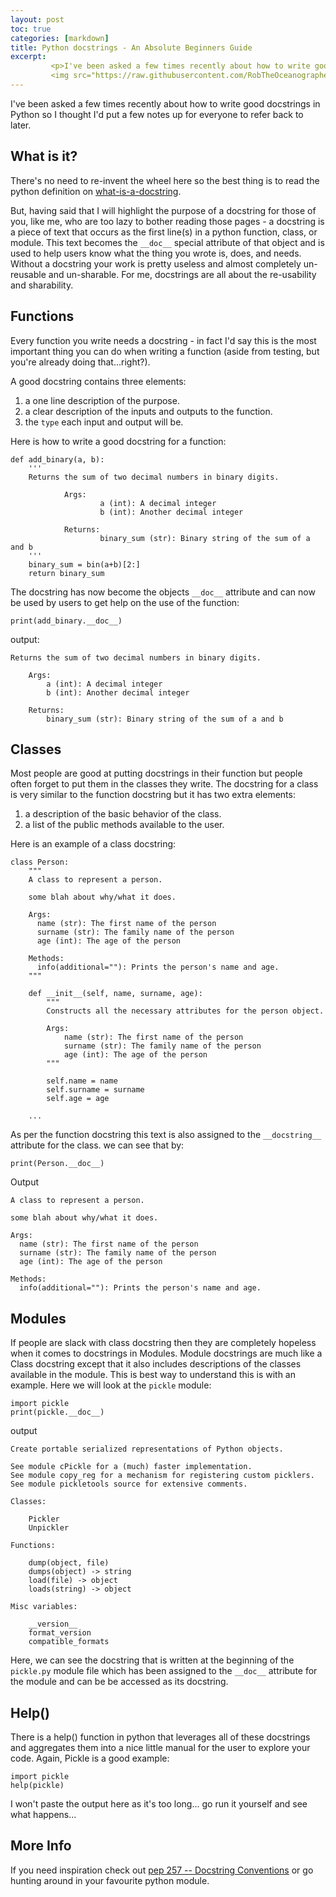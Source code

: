 ```yaml
---
layout: post
toc: true
categories: [markdown]
title: Python docstrings - An Absolute Beginners Guide
excerpt:
         <p>I've been asked a few times recently about how to write good docstrings in Python so I thought I'd put a few notes up for everyone to refer back to later.</p>
         <img src="https://raw.githubusercontent.com/RobTheOceanographer/fastpages/master/images/docstring.png" alt="docstring_cartoon">
---
```

I've been asked a few times recently about how to write good docstrings in Python so I thought I'd put a few notes up for everyone to refer back to later.

## What is it?

There's no need to re-invent the wheel here so the best thing is to read the python definition on [what-is-a-docstring](https://www.python.org/dev/peps/pep-0257/#what-is-a-docstring).

But, having said that I will highlight the purpose of a docstring for those of you, like me, who are too lazy to bother reading those pages - a docstring is a piece of text that occurs as the first line(s) in a python function, class, or module. This text becomes the `__doc__` special attribute of that object and is used to help users know what the thing you wrote is, does, and needs. Without a docstring your work is pretty useless and almost completely un-reusable and un-sharable. For me, docstrings are all about the re-usability and sharability.

## Functions
Every function you write needs a docstring - in fact I'd say this is the most important thing you can do when writing a function (aside from testing, but you're already doing that...right?).

A good docstring contains three elements:

1. a one line description of the purpose.
2. a clear description of the inputs and outputs to the function.
3. the `type` each input and output will be.

Here is how to write a good docstring for a function:

```
def add_binary(a, b):
    '''
    Returns the sum of two decimal numbers in binary digits.

            Args:
                    a (int): A decimal integer
                    b (int): Another decimal integer

            Returns:
                    binary_sum (str): Binary string of the sum of a and b
    '''
    binary_sum = bin(a+b)[2:]
    return binary_sum
```

The docstring has now become the objects `__doc__` attribute and can now be used by users to get help on the use of the function:
```
print(add_binary.__doc__)
```
output:
```
Returns the sum of two decimal numbers in binary digits.

    Args:
        a (int): A decimal integer
        b (int): Another decimal integer

    Returns:
        binary_sum (str): Binary string of the sum of a and b
```


## Classes
Most people are good at putting docstrings in their function but people often forget to put them in the classes they write. The docstring for a class is very similar to the function docstring but it has two extra elements:

 1. a description of the basic behavior of the class.
 2. a list of the public methods available to the user.

Here is an example of a class docstring:

```
class Person:
    """
    A class to represent a person.

    some blah about why/what it does.

    Args:
      name (str): The first name of the person
      surname (str): The family name of the person
      age (int): The age of the person

    Methods:
      info(additional=""): Prints the person's name and age.
    """

    def __init__(self, name, surname, age):
        """
        Constructs all the necessary attributes for the person object.

        Args:
            name (str): The first name of the person
            surname (str): The family name of the person
            age (int): The age of the person
        """

        self.name = name
        self.surname = surname
        self.age = age

    ...
```

As per the function docstring this text is also assigned to the `__docstring__` attribute for the class.
we can see that by:

```
print(Person.__doc__)
```
Output
```
A class to represent a person.

some blah about why/what it does.

Args:
  name (str): The first name of the person
  surname (str): The family name of the person
  age (int): The age of the person

Methods:
  info(additional=""): Prints the person's name and age.

```


## Modules
If people are slack with class docstring then they are completely hopeless when it comes to docstrings in Modules. Module docstrings are much like a Class docstring except that it also includes descriptions of the classes available in the module. This is best way to understand this is with an example. Here we will look at the `pickle`  module:

```
import pickle
print(pickle.__doc__)
```
output
```
Create portable serialized representations of Python objects.

See module cPickle for a (much) faster implementation.
See module copy_reg for a mechanism for registering custom picklers.
See module pickletools source for extensive comments.

Classes:

    Pickler
    Unpickler

Functions:

    dump(object, file)
    dumps(object) -> string
    load(file) -> object
    loads(string) -> object

Misc variables:

    __version__
    format_version
    compatible_formats
```
Here, we can see the docstring that is written at the beginning of the `pickle.py` module file which has been assigned to the `__doc__` attribute for the module and can be be accessed as its docstring.

## Help()
There is a help() function in python that leverages all of these docstrings and aggregates them into a nice little manual for the user to explore your code. Again, Pickle is a good example:

```
import pickle
help(pickle)
```
I won't paste the output here as it's too long... go run it yourself and see what happens...


## More Info

If you need inspiration check out [pep 257 -- Docstring Conventions](https://www.python.org/dev/peps/pep-0257/) or go hunting around in your favourite python module.

